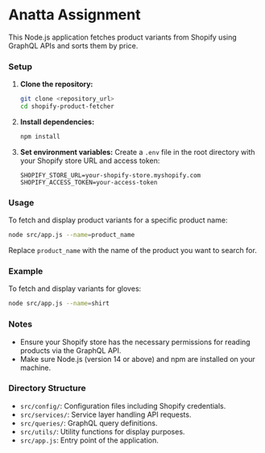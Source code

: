 # Anatta Assignment

This Node.js application fetches product variants from Shopify using GraphQL APIs and sorts them by price.

### Setup
1. **Clone the repository:**
   ```bash
   git clone <repository_url>
   cd shopify-product-fetcher
   ```

2. **Install dependencies:**
   ```bash
   npm install
   ```

3. **Set environment variables:**
   Create a `.env` file in the root directory with your Shopify store URL and access token:
   ```
   SHOPIFY_STORE_URL=your-shopify-store.myshopify.com
   SHOPIFY_ACCESS_TOKEN=your-access-token
   ```

### Usage
To fetch and display product variants for a specific product name:

```bash
node src/app.js --name=product_name
```
Replace `product_name` with the name of the product you want to search for.

### Example
To fetch and display variants for gloves:
```bash
node src/app.js --name=shirt
```

### Notes
- Ensure your Shopify store has the necessary permissions for reading products via the GraphQL API.
- Make sure Node.js (version 14 or above) and npm are installed on your machine.

### Directory Structure
- `src/config/`: Configuration files including Shopify credentials.
- `src/services/`: Service layer handling API requests.
- `src/queries/`: GraphQL query definitions.
- `src/utils/`: Utility functions for display purposes.
- `src/app.js`: Entry point of the application.